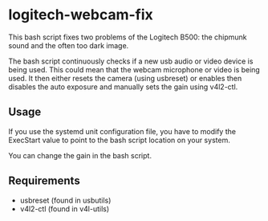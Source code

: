 # logitech-webcam-fix

This bash script fixes two problems of the Logitech B500: the chipmunk sound and the often too dark image.

The bash script continuously checks if a new usb audio or video device is being used. This could mean that the webcam microphone or video is being used.
It then either resets the camera (using usbreset) or enables then disables the auto exposure and manually sets the gain using v4l2-ctl.

## Usage

If you use the systemd unit configuration file, you have to modify the ExecStart value to point to the bash script location on your system.

You can change the gain in the bash script.

## Requirements
- usbreset (found in usbutils)
- v4l2-ctl (found in v4l-utils)
